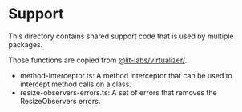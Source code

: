 # Support

This directory contains shared support code that is used by multiple packages.

Those functions are copied from [@lit-labs/virtualizer/](https://github.com/lit/lit/tree/main/packages/labs/virtualizer/src/support).

- method-interceptor.ts: A method interceptor that can be used to intercept method calls on a class.
- resize-observers-errors.ts: A set of errors that removes the ResizeObservers errors.
